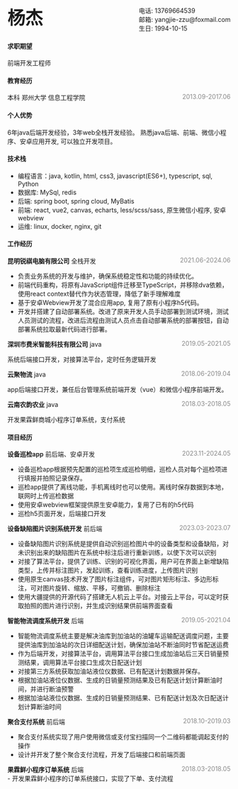 <div style="display: flex; align-items: flex-start; justify-content: space-between">
    <div style="font-size: 40px; font-weight: bold;">杨杰</div>
    <div style="font-size: 14px; padding-top: 5px;">
            <div>电话: 13769664539</div>
            <div>邮箱: yangjie-zzu@foxmail.com</div>
            <div>生日: 1994-10-15</div>
    </div>
</div>

#### 求职期望 
前端开发工程师
#### 教育经历

<div style="display: flex; justify-content: space-between">
    <div>本科 郑州大学 信息工程学院</div>
    <div style="opacity: 0.5">2013.09-2017.06</div>
</div>

#### 个人优势
  6年java后端开发经验，3年web全栈开发经验。
  熟悉java后端、前端、微信小程序、安卓应用开发, 可以独立开发项目。
#### 技术栈
- 编程语言：java, kotlin, html, css3, javascript(ES6+), typescript, sql, Python
- 数据库: MySql, redis
- 后端: spring boot, spring cloud, MyBatis
- 前端: react, vue2, canvas, echarts, less/scss/sass, 原生微信小程序, 安卓webview
- 运维: linux, docker, nginx, git
#### 工作经历

<div style="display: flex; justify-content: space-between">
    <span>
        <span style="font-weight: 600">昆明锐祺电脑有限公司</span>
        <span> 全栈开发</span>
    </span>
    <div style="opacity: 0.5">2021.06-2024.06</div>
</div>

- 负责业务系统的开发与维护，确保系统稳定性和功能的持续优化。
- 前端代码重构，将原有JavaScript组件迁移至TypeScript，并移除dva依赖，使用react context替代作为状态管理，降低了新手理解难度
- 基于安卓Webview开发了混合应用app, 复用了原有小程序h5代码。
- 开发并搭建了自动部署系统。改进了原来开发人员手动部署到测试环境，测试人员测试的流程，改进后流程由测试人员点击自动部署系统的部署按钮，自动部署系统拉取最新代码进行部署。

<div style="display: flex; justify-content: space-between">
    <span>
        <span style="font-weight: 600">深圳市费米智能科技有限公司</span>
        <span> java</span>
    </span>
    <div style="opacity: 0.5">2019.05-2021.05</div>
</div>

系统后端接口开发，对接算法平台，定时任务逻辑开发

<div style="display: flex; justify-content: space-between">
    <span>
        <span style="font-weight: 600">云聚物流</span>
        <span> java</span>
    </span>
    <div style="opacity: 0.5">2018.06-2019.04</div>
</div>

app后端接口开发，兼任后台管理系统前端开发（vue）和微信小程序前端开发。

<div style="display: flex; justify-content: space-between">
    <span>
        <span style="font-weight: 600">云南农韵农业</span>
        <span> java</span>
    </span>
    <div style="opacity: 0.5">2018.03-2018.05</div>
</div>

开发果霖鲜商城小程序订单系统，支付系统
#### 项目经历

<div style="display: flex; justify-content: space-between">
    <span>
        <span style="font-weight: 600">设备巡检app</span>
        <span> 前后端、安卓开发</span>
    </span>
    <div style="opacity: 0.5">2023.11-2024.05</div>
</div>

- 设备巡检app根据预先配置的巡检项生成巡检明细，巡检人员对每个巡检项进行填报并拍照记录保存。
- 巡检app提供了离线功能，手机离线时也可以使用。离线时保存数据到本地，联网时上传巡检数据
- 使用安卓webview框架提供原生安卓能力，复用了已有的h5代码
- 巡检h5页面开发，后端接口开发

<div style="display: flex; justify-content: space-between">
    <span>
        <span style="font-weight: 600">设备缺陷图片识别系统开发</span>
        <span> 前后端</span>
    </span>
    <div style="opacity: 0.5">2023.03-2023.07</div>
</div>

- 设备缺陷图片识别系统是提供自动识别巡检图片中的设备类型和设备缺陷，对未识别出来的缺陷图片在系统中标注后进行重新训练，以使下次可以识别
- 对接了算法平台，提供了训练、识别的可视化界面，用户可在界面上新增缺陷类型，上传并标注图片，发起训练，查看训练进度，上传图片识别
- 使用原生canvas技术开发了图片标注组件，可对图片矩形标注、多边形标注，可对图片旋转、缩放、平移，可撤销、删除标注
- 使用大疆提供的开源代码了搭建无人机云上平台。对接云上平台，可以定时获取拍照的图片进行识别，并生成识别结果供前端界面查看

<div style="display: flex; justify-content: space-between">
    <span>
        <span style="font-weight: 600">智能物流调度系统开发</span>
        <span> 后端</span>
    </span>
    <div style="opacity: 0.5">2019.05-2021.04</div>
</div>

- 智能物流调度系统主要是解决油库到加油站的油罐车运输配送调度问题，主要提供油库到加油站的次日详细配送计划，确保加油站不断油同时节省配送运费
- 作为后端开发，对接算法平台，调用算法平台接口生成加油站后三天日销量预测结果，调用算法平台接口生成次日配送计划
- 对接第三方系统获取加油站液位仪数据、已有配送计划数据并保存。
- 根据加油站液位仪数据、生成的日销量预测结果及已有配送计划计算断油时间，并进行断油预警
- 根据加油站液位仪数据、生成的日销量预测结果、已有配送计划及次日配送计划计算断油时间

<div style="display: flex; justify-content: space-between">
    <span>
        <span style="font-weight: 600">聚合支付系统</span>
        <span> 前后端</span>
    </span>
    <div style="opacity: 0.5">2018.10-2019.03</div>
</div>

- 聚合支付系统实现了用户使用微信或支付宝扫描同一个二维码都能调起支付的操作
- 设计并开发了整个聚合支付流程，开发了后端接口和前端页面

<div style="display: flex; justify-content: space-between">
    <span>
        <span style="font-weight: 600">果霖鲜小程序订单系统</span>
        <span> 后端</span>
    </span>
    <div style="opacity: 0.5">2018.03-2018.05</div>
</div>
- 开发果霖鲜小程序的订单系统接口，实现了下单、支付流程